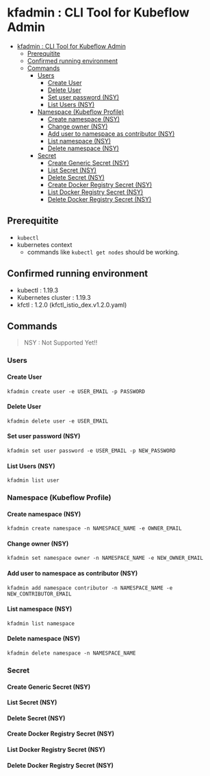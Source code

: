 
# kfadmin : CLI Tool for Kubeflow Admin

- [kfadmin : CLI Tool for Kubeflow Admin](#kfadmin--cli-tool-for-kubeflow-admin)
    - [Prerequitite](#prerequitite)
    - [Confirmed running environment](#confirmed-running-environment)
    - [Commands](#commands)
        - [Users](#users)
            - [Create User](#create-user)
            - [Delete User](#delete-user)
            - [Set user password (NSY)](#set-user-password-nsy)
            - [List Users (NSY)](#list-users-nsy)
        - [Namespace (Kubeflow Profile)](#namespace-kubeflow-profile)
            - [Create namespace (NSY)](#create-namespace-nsy)
            - [Change owner (NSY)](#change-owner-nsy)
            - [Add user to namespace as contributor (NSY)](#add-user-to-namespace-as-contributor-nsy)
            - [List namespace (NSY)](#list-namespace-nsy)
            - [Delete namespace (NSY)](#delete-namespace-nsy)
        - [Secret](#secret)
            - [Create Generic Secret (NSY)](#create-generic-secret-nsy)
            - [List Secret (NSY)](#list-secret-nsy)
            - [Delete Secret (NSY)](#delete-secret-nsy)
            - [Create Docker Registry Secret (NSY)](#create-docker-registry-secret-nsy)
            - [List Docker Registry Secret (NSY)](#list-docker-registry-secret-nsy)
            - [Delete Docker Registry Secret (NSY)](#delete-docker-registry-secret-nsy)

## Prerequitite

- `kubectl`
- kubernetes context
    - commands like `kubectl get nodes` should be working.

## Confirmed running environment

- kubectl : 1.19.3
- Kubernetes cluster : 1.19.3
- kfctl : 1.2.0 (kfctl_istio_dex.v1.2.0.yaml)

## Commands

> NSY : Not Supported Yet!!

### Users

#### Create User

`kfadmin create user -e USER_EMAIL -p PASSWORD`

#### Delete User

`kfadmin delete user -e USER_EMAIL`

#### Set user password (NSY)

`kfadmin set user password -e USER_EMAIL -p NEW_PASSWORD`

#### List Users (NSY)

`kfadmin list user`

### Namespace (Kubeflow Profile)

#### Create namespace (NSY)

`kfadmin create namespace -n NAMESPACE_NAME -e OWNER_EMAIL`

#### Change owner (NSY)

`kfadmin set namespace owner -n NAMESPACE_NAME -e NEW_OWNER_EMAIL`

#### Add user to namespace as contributor (NSY)

`kfadmin add namespace contributor -n NAMESPACE_NAME -e NEW_CONTRIBUTOR_EMAIL`

#### List namespace (NSY)

`kfadmin list namespace`

#### Delete namespace (NSY)

`kfadmin delete namespace -n NAMESPACE_NAME`

### Secret

#### Create Generic Secret (NSY)

#### List Secret (NSY)

#### Delete Secret (NSY)

#### Create Docker Registry Secret (NSY)

#### List Docker Registry Secret (NSY)

#### Delete Docker Registry Secret (NSY)

